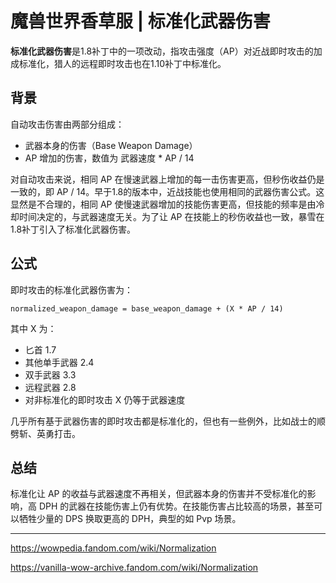 # 魔兽世界香草服 | 标准化武器伤害

**标准化武器伤害**是1.8补丁中的一项改动，指攻击强度（AP）对近战即时攻击的加成标准化，猎人的远程即时攻击也在1.10补丁中标准化。

## 背景

自动攻击伤害由两部分组成：

+ 武器本身的伤害（Base Weapon Damage）
+ AP 增加的伤害，数值为 武器速度 * AP / 14

对自动攻击来说，相同 AP 在慢速武器上增加的每一击伤害更高，但秒伤收益仍是一致的，即 AP / 14。早于1.8的版本中，近战技能也使用相同的武器伤害公式。这显然是不合理的，相同 AP 使慢速武器增加的技能伤害更高，但技能的频率是由冷却时间决定的，与武器速度无关。为了让 AP 在技能上的秒伤收益也一致，暴雪在1.8补丁引入了标准化武器伤害。

## 公式

即时攻击的标准化武器伤害为：

```text
normalized_weapon_damage = base_weapon_damage + (X * AP / 14)
```

其中 X 为：

+ 匕首 1.7
+ 其他单手武器 2.4
+ 双手武器 3.3
+ 远程武器 2.8
+ 对非标准化的即时攻击 X 仍等于武器速度

几乎所有基于武器伤害的即时攻击都是标准化的，但也有一些例外，比如战士的顺劈斩、英勇打击。

## 总结

标准化让 AP 的收益与武器速度不再相关，但武器本身的伤害并不受标准化的影响，高 DPH 的武器在技能伤害上仍有优势。在技能伤害占比较高的场景，甚至可以牺牲少量的 DPS 换取更高的 DPH，典型的如 Pvp 场景。

---
<https://wowpedia.fandom.com/wiki/Normalization>

<https://vanilla-wow-archive.fandom.com/wiki/Normalization>
